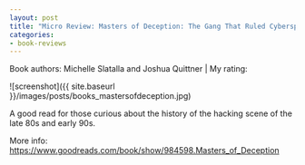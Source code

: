 ```yaml
---
layout: post
title: "Micro Review: Masters of Deception: The Gang That Ruled Cyberspace (Book)"
categories:
- book-reviews
---
```


<p>Book authors: Michelle Slatalla and Joshua Quittner | My rating:&nbsp;&nbsp;<i class="fa fa-star"></i><i class="fa fa-star"></i><i class="fa fa-star"></i><i class="fa fa-star"></i><i class="fa fa-star-o "></i></p>


![screenshot]({{ site.baseurl }}/images/posts/books_mastersofdeception.jpg)


<p>A good read for those curious about the history of the hacking scene of the late 80s and early 90s.</p>
<p>More info: <a href="https://www.goodreads.com/book/show/984598.Masters_of_Deception">https://www.goodreads.com/book/show/984598.Masters_of_Deception</a><p>
